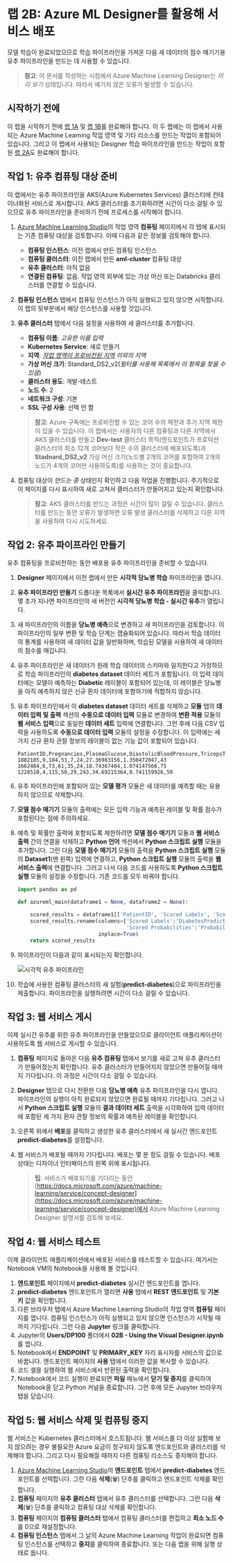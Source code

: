 # 랩 2B: Azure ML Designer를 활용해 서비스 배포

모델 학습이 완료되었으므로 학습 파이프라인을 가져온 다음 새 데이터의 점수 매기기용 유추 파이프라인을 만드는 데 사용할 수 있습니다.

> **참고**: 이 문서를 작성하는 시점에서 Azure Machine Learning Designer는 *미리 보기* 상태입니다. 따라서 예기치 않은 오류가 발생할 수 있습니다.

## 시작하기 전에

이 랩을 시작하기 전에 [랩 1A](Lab01A.md) 및 [랩 1B](Lab01B.md)를 완료해야 합니다. 이 두 랩에는 이 랩에서 사용되는 Azure Machine Learning 작업 영역 및 기타 리소스를 만드는 작업이 포함되어 있습니다. 그리고 이 랩에서 사용되는 Designer 학습 파이프라인을 만드는 작업이 포함된 [랩 2A](Lab02A.md)도 완료해야 합니다.

## 작업 1: 유추 컴퓨팅 대상 준비

이 랩에서는 유추 파이프라인을 AKS(Azure Kubernetes Services) 클러스터에 컨테이너화된 서비스로 게시합니다. AKS 클러스터를 초기화하려면 시간이 다소 걸릴 수 있으므로 유추 파이프라인을 준비하기 전에 프로세스를 시작해야 합니다.

1. [Azure Machine Learning Studio](https://ml.azure.com)의 작업 영역 **컴퓨팅** 페이지에서 각 탭에 표시되는 기존 컴퓨팅 대상을 검토합니다. 이때 다음과 같은 정보를 검토해야 합니다.
    * **컴퓨팅 인스턴스**: 이전 랩에서 만든 컴퓨팅 인스턴스
    * **컴퓨팅 클러스터**: 이전 랩에서 만든 **aml-cluster** 컴퓨팅 대상
    * **유추 클러스터**: 아직 없음
    * **연결된 컴퓨팅**: 없음. 작업 영역 외부에 있는 가상 머신 또는 Databricks 클러스터를 연결할 수 있습니다.

2. **컴퓨팅 인스턴스** 탭에서 컴퓨팅 인스턴스가 아직 실행되고 있지 않으면 시작합니다. 이 랩의 뒷부분에서 해당 인스턴스를 사용할 것입니다.

3. **유추 클러스터** 탭에서 다음 설정을 사용하여 새 클러스터를 추가합니다.
    * **컴퓨팅 이름**: *고유한 이름 입력*
    * **Kubernetes Service**: 새로 만들기
    * **지역**: *<u>작업 영역이 프로비전된 지역</u> 이외의 지역*
    * **가상 머신 크기**: Standard_DS2_v2(*필터를 사용해 목록에서 이 항목을 찾을 수 있음*)
    * **클러스터 용도**: 개발-테스트
    * **노드 수**: 2
    * **네트워크 구성**: 기본
    * **SSL 구성 사용**: 선택 안 함

    > **참고**: Azure 구독에는 프로비전할 수 있는 코어 수의 제한과 추가 지역 제한이 있을 수 있습니다. 이 랩에서는 사용자의 다른 컴퓨팅과 다른 지역에서 AKS 클러스터를 만들고 **Dev-test** 클러스터 목적(엔드포인트가 프로덕션 클러스터의 최소 12개 코어보다 작은 수의 클러스터에 배포되도록)과 **Stadnard_DS2_v2** 가상 머신 크기(노드별 2개의 코어를 포함하여 2개의 노드가 4개의 코어만 사용하도록)를 사용하는 것이 중요합니다.

4. 컴퓨팅 대상이 *만드는 중* 상태인지 확인하고 다음 작업을 진행합니다. 주기적으로 이 페이지를 다시 표시하여 새로 고쳐서 클러스터가 만들어지고 있는지 확인합니다.

    > **참고**: AKS 클러스터를 만드는 과정은 시간이 많이 걸릴 수 있습니다. 클러스터를 만드는 동안 오류가 발생하면 오류 발생 클러스터를 삭제하고 다른 지역을 사용하여 다시 시도하세요.

## 작업 2: 유추 파이프라인 만들기

유추 컴퓨팅을 프로비전하는 동안 배포용 유추 파이프라인을 준비할 수 있습니다.

1. **Designer** 페이지에서 이전 랩에서 만든 **시각적 당뇨병 학습** 파이프라인을 엽니다.
2. **유추 파이프라인 만들기** 드롭다운 목록에서 **실시간 유추 파이프라인**을 클릭합니다. 몇 초가 지나면 파이프라인의 새 버전인 **시각적 당뇨병 학습 - 실시간 유추**가 열립니다.
3. 새 파이프라인의 이름을 **당뇨병 예측**으로 변경하고 새 파이프라인을 검토합니다. 이 파이프라인의 일부 변환 및 학습 단계는 캡슐화되어 있습니다. 따라서 학습 데이터의 통계를 사용하여 새 데이터 값을 일반화하며, 학습된 모델을 사용하여 새 데이터의 점수를 매깁니다.
4. 유추 파이프라인은 새 데이터가 원래 학습 데이터의 스키마와 일치한다고 가정하므로 학습 파이프라인의 **diabetes dataset** 데이터 세트가 포함됩니다. 이 입력 데이터에는 모델이 예측하는 **Diabetic** 레이블이 포함되어 있는데, 이 레이블은 당뇨병을 아직 예측하지 않은 신규 환자 데이터에 포함하기에 적합하지 않습니다.
5. 유추 파이프라인에서 이 **diabetes dataset** 데이터 세트를 삭제하고 **모듈** 탭의 **데이터 입력 및 출력** 섹션의 **수동으로 데이터 입력** 모듈로 변경하여 **변환 적용** 모듈의 **웹 서비스 입력**으로 동일한 **데이터 세트** 입력에 연결합니다. 그런 후에 다음 CSV 입력을 사용하도록 **수동으로 데이터 입력** 모듈의 설정을 수정합니다. 이 입력에는 세 가지 신규 환자 관찰 정보의 레이블이 없는 기능 값이 포함되어 있습니다.

    ```CSV
    PatientID,Pregnancies,PlasmaGlucose,DiastolicBloodPressure,TricepsThickness,SerumInsulin,BMI,DiabetesPedigree,Age
    1882185,9,104,51,7,24,27.36983156,1.350472047,43
    1662484,6,73,61,35,24,18.74367404,1.074147566,75
    1228510,4,115,50,29,243,34.69215364,0.741159926,59
    ```

6. 유추 파이프라인에 포함되어 있는 **모델 평가** 모듈은 새 데이터를 예측할 때는 유용하지 않으므로 삭제합니다.
7. **모델 점수 매기기** 모듈의 출력에는 모든 입력 기능과 예측된 레이블 및 확률 점수가 포함된다는 점에 주의하세요. 
8. 예측 및 확률만 출력에 포함되도록 제한하려면 **모델 점수 매기기** 모듈과 **웹 서비스 출력** 간의 연결을 삭제하고 **Python 언어** 섹션에서 **Python 스크립트 실행** 모듈을 추가합니다. 그런 다음 **모델 점수 매기기** 모듈의 출력을 **Python 스크립트 실행** 모듈의 **Dataset1**(맨 왼쪽) 입력에 연결하고, **Python 스크립트 실행** 모듈의 출력을 **웹 서비스 출력**에 연결합니다. 그러고 나서 다음 코드를 사용하도록 **Python 스크립트 실행** 모듈의 설정을 수정합니다. 기존 코드를 모두 바꿔야 합니다.

    ```Python
    import pandas as pd

    def azureml_main(dataframe1 = None, dataframe2 = None):

        scored_results = dataframe1[['PatientID', 'Scored Labels', 'Scored Probabilities']]
        scored_results.rename(columns={'Scored Labels':'DiabetesPrediction',
                                       'Scored Probabilities':'Probability'},
                              inplace=True)
        return scored_results
    ```

9. 파이프라인이 다음과 같이 표시되는지 확인합니다.

    ![시각적 유추 파이프라인](images/visual-inference.jpg)

10. 학습에 사용한 컴퓨팅 클러스터의 새 실험(**predict-diabetes**)으로 파이프라인을 제출합니다. 파이프라인을 실행하려면 시간이 다소 걸릴 수 있습니다.

## 작업 3: 웹 서비스 게시

이제 실시간 유추를 위한 유추 파이프라인을 만들었으므로 클라이언트 애플리케이션이 사용하도록 웹 서비스로 게시할 수 있습니다.

1. **컴퓨팅** 페이지로 돌아온 다음 **유추 컴퓨팅** 탭에서 보기를 새로 고쳐 유추 클러스터가 만들어졌는지 확인합니다. 유추 클러스터가 만들어지지 않았으면 만들어질 때까지 기다립니다. 이 과정은 시간이 다소 걸릴 수 있습니다.
2. **Designer** 탭으로 다시 전환한 다음 **당뇨병 예측** 유추 파이프라인을 다시 엽니다. 파이프라인의 실행이 아직 완료되지 않았으면 완료될 때까지 기다립니다. 그러고 나서 **Python 스크립트 실행** 모듈의 **결과 데이터 세트** 출력을 시각화하여 입력 데이터에 포함된 세 가지 환자 관찰 정보의 확률과 예측된 레이블을 확인합니다.
3. 오른쪽 위에서 **배포**를 클릭하고 생성한 유추 클러스터에서 새 실시간 엔드포인트 **predict-diabetes**를 설정합니다.
4. 웹 서비스가 배포될 때까지 기다립니다. 배포는 몇 분 정도 걸릴 수 있습니다. 배포 상태는 디자이너 인터페이스의 왼쪽 위에 표시됩니다.

    > **팁**: 서비스가 배포되기를 기다리는 동안 [https://docs.microsoft.com/azure/machine-learning/service/concept-designer](https://docs.microsoft.com/azure/machine-learning/service/concept-designer)에서 Azure Machine Learning Designer 설명서를 검토해 보세요.

## 작업 4: 웹 서비스 테스트

이제 클라이언트 애플리케이션에서 배포된 서비스를 테스트할 수 있습니다. 여기서는 Notebook VM의 Notebook을 사용해 볼 것입니다.

1. **엔드포인트** 페이지에서 **predict-diabetes** 실시간 엔드포인트를 엽니다.
2. **predict-diabetes** 엔드포인트가 열리면 **사용** 탭에서 **REST 엔드포인트** 및 **기본 키** 값을 확인합니다.
3. 다른 브라우저 탭에서 Azure Machine Learning Studio의 작업 영역 **컴퓨팅** 페이지를 엽니다. 컴퓨팅 인스턴스가 아직 실행되고 있지 않으면 인스턴스가 시작될 때까지 기다립니다. 그런 다음 **Jupyter** 링크를 클릭합니다.
4. Jupyter의 **Users/DP100** 폴더에서 **02B - Using the Visual Designer.ipynb**를 엽니다.
5. Notebook에서 **ENDPOINT** 및 **PRIMARY_KEY** 자리 표시자를 서비스의 값으로 바꿉니다. 엔드포인트 페이지의 **사용** 탭에서 이러한 값을 복사할 수 있습니다.
6. 코드 셀을 실행하여 웹 서비스에서 반환된 출력을 확인합니다.
7. Notebook에서 코드 실행이 완료되면 **파일** 메뉴에서 **닫기 및 중지**를 클릭하여 Notebook을 닫고 Python 커널을 종료합니다. 그런 후에 모든 Jupyter 브라우저 탭을 닫습니다.

## 작업 5: 웹 서비스 삭제 및 컴퓨팅 중지

웹 서비스는 Kubernetes 클러스터에서 호스트됩니다. 웹 서비스를 더 이상 실험해 보지 않으려는 경우 불필요한 Azure 요금이 청구되지 않도록 엔드포인트와 클러스터를 삭제해야 합니다. 그리고 다시 필요해질 때까지 다른 컴퓨팅 리소스도 중지해야 합니다.

1. [Azure Machine Learning Studio](https://ml.azure.com)의 **엔드포인트** 탭에서 **predict-diabetes** 엔드포인트를 선택합니다. 그런 다음 **삭제**(&#128465;) 단추를 클릭하고 엔드포인트 삭제를 확인합니다.
2. **컴퓨팅** 페이지의 **유추 클러스터** 탭에서 유추 클러스터를 선택합니다. 그런 다음 **삭제**(&#128465;) 단추를 클릭하고 컴퓨팅 대상 삭제를 확인합니다.
3. **컴퓨팅** 페이지의 **컴퓨팅 클러스터** 탭에서 컴퓨팅 클러스터를 편집하고 **최소 노드 수**를 0으로 재설정합니다.
4. **컴퓨팅 인스턴스** 탭에서 그 날의 Azure Machine Learning 작업이 완료되면 컴퓨팅 인스턴스를 선택하고 **중지**를 클릭하여 종료합니다. 또는 다음 랩을 위해 실행 상태로 둡니다.
